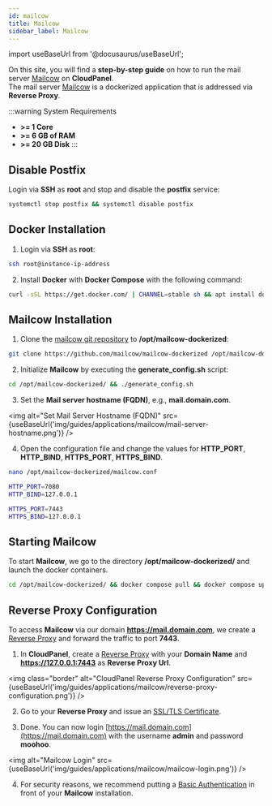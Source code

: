 ```yaml
---
id: mailcow
title: Mailcow
sidebar_label: Mailcow
---
```


import useBaseUrl from '@docusaurus/useBaseUrl';

On this site, you will find a **step-by-step guide** on how to run the mail server [Mailcow](https://mailcow.email/) on **CloudPanel**. <br />
The mail server [Mailcow](https://mailcow.email/) is a dockerized application that is addressed via **Reverse Proxy**.

:::warning System Requirements
  - **>= 1 Core**
 - **>= 6 GB of RAM**
 - **>= 20 GB Disk**
:::

## Disable Postfix 

Login via **SSH** as **root** and stop and disable the **postfix** service:

```bash
systemctl stop postfix && systemctl disable postfix
```

## Docker Installation

1. Login via **SSH** as **root**:

```bash
ssh root@instance-ip-address
```

2. Install **Docker** with **Docker Compose** with the following command:

```bash
curl -sSL https://get.docker.com/ | CHANNEL=stable sh && apt install docker-compose-plugin
```

## Mailcow Installation

1. Clone the [mailcow git repository](https://github.com/mailcow/mailcow-dockerized) to **/opt/mailcow-dockerized**:

```bash
git clone https://github.com/mailcow/mailcow-dockerized /opt/mailcow-dockerized
```

2. Initialize **Mailcow** by executing the **generate_config.sh** script:

```bash
cd /opt/mailcow-dockerized/ && ./generate_config.sh
```

3. Set the **Mail server hostname (FQDN)**, e.g., **mail.domain.com**.

<img alt="Set Mail Server Hostname (FQDN)" src={useBaseUrl('img/guides/applications/mailcow/mail-server-hostname.png')} />

4. Open the configuration file and change the values for **HTTP_PORT**, **HTTP_BIND**, **HTTPS_PORT**, **HTTPS_BIND**.

```bash
nano /opt/mailcow-dockerized/mailcow.conf
```

```bash
HTTP_PORT=7080
HTTP_BIND=127.0.0.1

HTTPS_PORT=7443
HTTPS_BIND=127.0.0.1
```

## Starting Mailcow

To start **Mailcow**, we go to the directory **/opt/mailcow-dockerized/** and launch the docker containers.

```bash
cd /opt/mailcow-dockerized/ && docker compose pull && docker compose up -d
```

## Reverse Proxy Configuration

To access **Mailcow** via our domain **https://mail.domain.com**, we create a [Reverse Proxy](../../../frontend-area/add-site/#create-a-reverse-proxy) and forward the traffic to port **7443**.

1. In **CloudPanel**, create a [Reverse Proxy](../../../frontend-area/add-site/#create-a-reverse-proxy) with your **Domain Name** and **https://127.0.0.1:7443** as **Reverse Proxy Url**.

<img class="border" alt="CloudPanel Reverse Proxy Configuration" src={useBaseUrl('img/guides/applications/mailcow/reverse-proxy-configuration.png')} />

2. Go to your **Reverse Proxy** and issue an [SSL/TLS Certificate](../../../frontend-area/tls/).

3. Done. You can now login [https://mail.domain.com](https://mail.domain.com) with the username **admin** and password **moohoo**.

<img alt="Mailcow Login" src={useBaseUrl('img/guides/applications/mailcow/mailcow-login.png')} />

4. For security reasons, we recommend putting a [Basic Authentication](../../../frontend-area/security/#basic-authentication) in front of your **Mailcow** installation.
